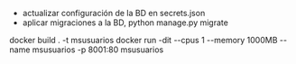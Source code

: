 - actualizar configuración de la BD en secrets.json
- aplicar migraciones a la BD, python manage.py migrate

docker build  . -t msusuarios
docker run -dit --cpus 1 --memory 1000MB --name msusuarios -p 8001:80 msusuarios

